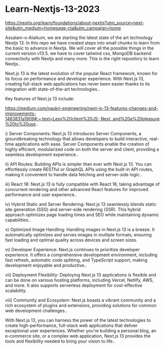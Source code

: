 # Learn-Nextjs-13-2023

https://nextjs.org/learn/foundations/about-nextjs?utm_source=next-site&utm_medium=homepage-cta&utm_campaign=home

Assalam-o-Alaikum, we are starting the latest state of the art technology Nextjs 13. In this repo we have created steps into small chunks to learn from the basic to advance in Nextjs. We will cover all the possible things in the current version v13.5. we have to cover
tailwind css, MongoDB backend connectivity with Nextjs and many more. This is the right repository to learn Nextjs..

Next.js 13 is the latest evolution of the popular React framework, known for its focus on performance and developer experience. With Next.js 13, creating full-stack web applications has never been easier thanks to its integration with state-of-the-art technologies..

Key features of Next.js 13 include:

https://medium.com/naukri-engineering/next-js-13-features-changes-and-improvements-1483831a1909#:~:text=Less%20client%20JS-,Next.,and%20a%20pleasure%20to%20use..

i) Server Components: Next.js 13 introduces Server Components, a groundbreaking technology that allows developers to build interactive, real-time applications with ease. Server Components enable the creation of highly efficient, modularized code on both the server and client, providing a seamless development experience..

ii) API Routes: Building APIs is simpler than ever with Next.js 13. You can effortlessly create RESTful or GraphQL APIs using the built-in API routes, making it convenient to handle data fetching and server-side logic..

iii) React 18: Next.js 13 is fully compatible with React 18, taking advantage of concurrent rendering and other advanced React features for improved performance and user experience..

iv) Hybrid Static and Server Rendering: Next.js 13 seamlessly blends static site generation (SSG) and server-side rendering (SSR). This hybrid approach optimizes page loading times and SEO while maintaining dynamic capabilities..

v) Optimized Image Handling: Handling images in Next.js 13 is a breeze. It automatically optimizes and serves images in multiple formats, ensuring fast loading and optimal quality across devices and screen sizes.

vi) Developer Experience: Next.js continues to prioritize developer experience. It offers a comprehensive development environment, including fast refresh, automatic code splitting, and TypeScript support, making development enjoyable and productive..

vii) Deployment Flexibility: Deploying Next.js 13 applications is flexible and can be done on various hosting platforms, including Vercel, Netlify, AWS, and more. It also supports serverless deployment for cost-effective scalability.

viii) Community and Ecosystem: Next.js boasts a vibrant community and a rich ecosystem of plugins and extensions, providing solutions for common web development challenges..

With Next.js 13, you can harness the power of the latest technologies to create high-performance, full-stack web applications that deliver exceptional user experiences. Whether you're building a personal blog, an e-commerce site, or a complex web application, Next.js 13 provides the tools and flexibility needed to bring your vision to life..
